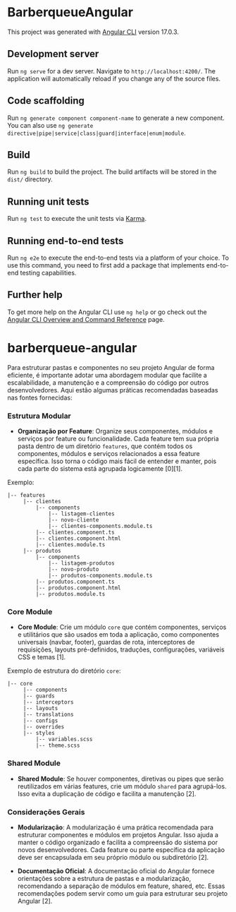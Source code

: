 # BarberqueueAngular

This project was generated with [Angular CLI](https://github.com/angular/angular-cli) version 17.0.3.

## Development server

Run `ng serve` for a dev server. Navigate to `http://localhost:4200/`. The application will automatically reload if you change any of the source files.

## Code scaffolding

Run `ng generate component component-name` to generate a new component. You can also use `ng generate directive|pipe|service|class|guard|interface|enum|module`.

## Build

Run `ng build` to build the project. The build artifacts will be stored in the `dist/` directory.

## Running unit tests

Run `ng test` to execute the unit tests via [Karma](https://karma-runner.github.io).

## Running end-to-end tests

Run `ng e2e` to execute the end-to-end tests via a platform of your choice. To use this command, you need to first add a package that implements end-to-end testing capabilities.

## Further help

To get more help on the Angular CLI use `ng help` or go check out the [Angular CLI Overview and Command Reference](https://angular.io/cli) page.

# barberqueue-angular

Para estruturar pastas e componentes no seu projeto Angular de forma eficiente, é importante adotar uma abordagem modular que facilite a escalabilidade, a manutenção e a compreensão do código por outros desenvolvedores. Aqui estão algumas práticas recomendadas baseadas nas fontes fornecidas:

### Estrutura Modular

- **Organização por Feature**: Organize seus componentes, módulos e serviços por feature ou funcionalidade. Cada feature tem sua própria pasta dentro de um diretório `features`, que contém todos os componentes, módulos e serviços relacionados a essa feature específica. Isso torna o código mais fácil de entender e manter, pois cada parte do sistema está agrupada logicamente [0][1].

 Exemplo:
 ```
 |-- features
      |-- clientes
          |-- components
              |-- listagem-clientes
              |-- novo-cliente
              |-- clientes-components.module.ts
          |-- clientes.component.ts
          |-- clientes.component.html
          |-- clientes.module.ts
      |-- produtos
          |-- components
              |-- listagem-produtos
              |-- novo-produto
              |-- produtos-components.module.ts
          |-- produtos.component.ts
          |-- produtos.component.html
          |-- produtos.module.ts
 ```

### Core Module

- **Core Module**: Crie um módulo `core` que contém componentes, serviços e utilitários que são usados em toda a aplicação, como componentes universais (navbar, footer), guardas de rota, interceptores de requisições, layouts pré-definidos, traduções, configurações, variáveis CSS e temas [1].

 Exemplo de estrutura do diretório `core`:
 ```
 |-- core
      |-- components
      |-- guards
      |-- interceptors
      |-- layouts
      |-- translations
      |-- configs
      |-- overrides
      |-- styles
          |-- variables.scss
          |-- theme.scss
 ```

### Shared Module

- **Shared Module**: Se houver componentes, diretivas ou pipes que serão reutilizados em várias features, crie um módulo `shared` para agrupá-los. Isso evita a duplicação de código e facilita a manutenção [2].

### Considerações Gerais

- **Modularização**: A modularização é uma prática recomendada para estruturar componentes e módulos em projetos Angular. Isso ajuda a manter o código organizado e facilita a compreensão do sistema por novos desenvolvedores. Cada feature ou parte específica da aplicação deve ser encapsulada em seu próprio módulo ou subdiretório [2].

- **Documentação Oficial**: A documentação oficial do Angular fornece orientações sobre a estrutura de pastas e a modularização, recomendando a separação de módulos em feature, shared, etc. Essas recomendações podem servir como um guia para estruturar seu projeto Angular [2].
